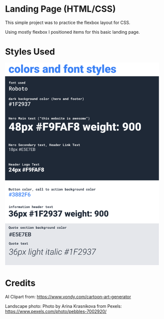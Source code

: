 # Landing Page (HTML/CSS)

This simple project was to practice the flexbox layout for CSS.

Using mostly flexbox I positioned items for this basic landing page.

# Styles Used

![Styles Used](colors-and-fonts.png)

# Credits

AI Clipart from:
https://www.vondy.com/cartoon-art-generator

Landscape photo:
Photo by Arina Krasnikova from Pexels: https://www.pexels.com/photo/pebbles-7002920/
